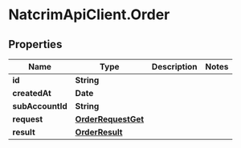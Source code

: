 # NatcrimApiClient.Order

## Properties

Name | Type | Description | Notes
------------ | ------------- | ------------- | -------------
**id** | **String** |  | 
**createdAt** | **Date** |  | 
**subAccountId** | **String** |  | 
**request** | [**OrderRequestGet**](OrderRequestGet.md) |  | 
**result** | [**OrderResult**](OrderResult.md) |  | 



